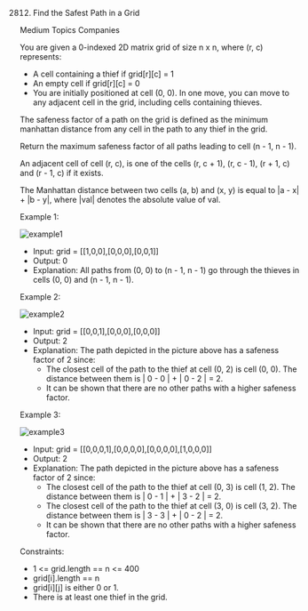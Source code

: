 2812. Find the Safest Path in a Grid

Medium
Topics
Companies

You are given a 0-indexed 2D matrix grid of size n x n, where (r, c) represents:

- A cell containing a thief if grid[r][c] = 1
- An empty cell if grid[r][c] = 0
- You are initially positioned at cell (0, 0). In one move, you can move to any adjacent cell in the grid, including cells containing thieves.

The safeness factor of a path on the grid is defined as the minimum manhattan distance from any cell in the path to any thief in the grid.

Return the maximum safeness factor of all paths leading to cell (n - 1, n - 1).

An adjacent cell of cell (r, c), is one of the cells (r, c + 1), (r, c - 1), (r + 1, c) and (r - 1, c) if it exists.

The Manhattan distance between two cells (a, b) and (x, y) is equal to |a - x| + |b - y|, where |val| denotes the absolute value of val.

 

Example 1:

![example1](https://github.com/AnkitPorwal04/LeetCode/assets/96345105/04bfce32-a542-46c7-b64e-f8b6fce5920f)

- Input: grid = [[1,0,0],[0,0,0],[0,0,1]]
- Output: 0
- Explanation: All paths from (0, 0) to (n - 1, n - 1) go through the thieves in cells (0, 0) and (n - 1, n - 1).

Example 2:

![example2](https://github.com/AnkitPorwal04/LeetCode/assets/96345105/4fe0bf72-1a2a-4b0d-a69d-bc644530519c)

- Input: grid = [[0,0,1],[0,0,0],[0,0,0]]
- Output: 2
- Explanation: The path depicted in the picture above has a safeness factor of 2 since:
  - The closest cell of the path to the thief at cell (0, 2) is cell (0, 0). The distance between them is | 0 - 0 | + | 0 - 2 | = 2.
  - It can be shown that there are no other paths with a higher safeness factor.

Example 3:

![example3](https://github.com/AnkitPorwal04/LeetCode/assets/96345105/252bed4f-0ca8-4d70-8ce1-73b0395813b7)

- Input: grid = [[0,0,0,1],[0,0,0,0],[0,0,0,0],[1,0,0,0]]
- Output: 2
- Explanation: The path depicted in the picture above has a safeness factor of 2 since:
  - The closest cell of the path to the thief at cell (0, 3) is cell (1, 2). The distance between them is | 0 - 1 | + | 3 - 2 | = 2.
  - The closest cell of the path to the thief at cell (3, 0) is cell (3, 2). The distance between them is | 3 - 3 | + | 0 - 2 | = 2.
  - It can be shown that there are no other paths with a higher safeness factor.
 
Constraints:

- 1 <= grid.length == n <= 400
- grid[i].length == n
- grid[i][j] is either 0 or 1.
- There is at least one thief in the grid.
